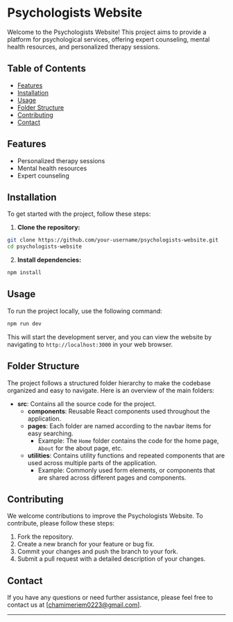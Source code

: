# Psychologists Website

Welcome to the Psychologists Website! This project aims to provide a platform for psychological services, offering expert counseling, mental health resources, and personalized therapy sessions.

## Table of Contents

- [Features](#features)
- [Installation](#installation)
- [Usage](#usage)
- [Folder Structure](#folder-structure)
- [Contributing](#contributing)
- [Contact](#contact)

## Features

- Personalized therapy sessions
- Mental health resources
- Expert counseling

## Installation

To get started with the project, follow these steps:

1. **Clone the repository:**

```bash
git clone https://github.com/your-username/psychologists-website.git
cd psychologists-website
```

2. **Install dependencies:**

```bash
npm install
```

## Usage

To run the project locally, use the following command:

```bash
npm run dev
```

This will start the development server, and you can view the website by navigating to `http://localhost:3000` in your web browser.

## Folder Structure

The project follows a structured folder hierarchy to make the codebase organized and easy to navigate. Here is an overview of the main folders:

- **src**: Contains all the source code for the project.
  - **components**: Reusable React components used throughout the application.
  - **pages**: Each folder are named according to the navbar items for easy searching.
    - Example: The `Home` folder contains the code for the home page, `About` for the about page, etc.
  - **utilities**: Contains utility functions and repeated components that are used across multiple parts of the application.
    - Example: Commonly used form elements, or components that are shared across different pages and components.

## Contributing

We welcome contributions to improve the Psychologists Website. To contribute, please follow these steps:

1. Fork the repository.
2. Create a new branch for your feature or bug fix.
3. Commit your changes and push the branch to your fork.
4. Submit a pull request with a detailed description of your changes.

## Contact

If you have any questions or need further assistance, please feel free to contact us at [chamimeriem0223@gmail.com].

---


